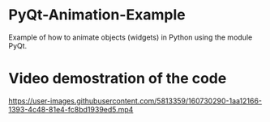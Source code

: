 # PyQt-Animation-Example
Example of how to animate objects (widgets) in Python using the module PyQt.

# Video demostration of the code
https://user-images.githubusercontent.com/5813359/160730290-1aa12166-1393-4c48-81e4-fc8bd1939ed5.mp4
